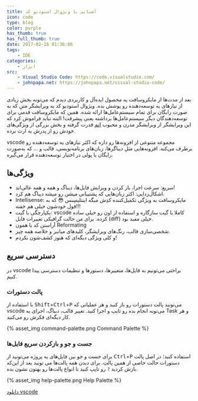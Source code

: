 ```yaml
---
title: آشنایی با ویژوال استودیو کد
icon: code
type: blog
color: purple
has_thumb: true
has_full_thumb: true
date: 2017-02-16 01:36:06
tags:
    - IDE
categories:
    - ابزار
src:
    - Visual Studio Code: https://code.visualstudio.com/
    - johnpapa.net: https://johnpapa.net/visual-studio-code/
---
```


بعد از مدت‌ها از مایکروسافت یه محصول ایده‌آل و کاربردی دیدم که می‌تونه بخش زیادی از نیاز‌های یه توسعه‌دهنده رو پوشش بده. ویژوال استودیو کد یه ویرایشگر متنِ که به صورت رایگان برای تمام سیستم‌عامل‌ها ارائه شده.<!-- more --> همین که مایکروسافت قدمی برای توسعه‌دهندگان دیگر سیستم‌عامل‌ها برداشته یعنی پیشرفت! البته نباید فراموش کرد که این ویرایشگر از ویرایشگر مدرن و محبوب [اتم](https://atom.io/) قدرت گرفته و بخش بزرگی از ویژگی‌های خودش رو از پدرش به ارث برده.

vscode مجموعه متنوعی از افزونه‌ها رو داره که اکثر نیاز‌های یه توسعه‌دهنده‌ رو برطرف می‌کنه. افزونه‌هایی مثلِ دیباگر‌ها، زبان‌های برنامه‌نویسی، قالب و ... که به‌صورت رایگان یا پولی در اختیار توسعه‌دهنده‌ قرار می‌گیره.

## ویژگی‌ها

- سریع: سرعت اجرا، باز کردن و ویرایش فایل‌ها، دیباگ و همه و همه عالی‌اند!
- اشکال‌زدایی: اکثر زبان‌هایی که پشتیبانی میشن رو میشه دیباگ هم کرد.
- Intellisense: مایکروسافت به ویژگی تکمیل‌کننده کدِش میگه اینتلیسِنس :flushed: که به قول خودشون خیلی هم خفنه!!!
- یکپارچگی با گیت: vscode کاملا با گیت سازگاره و استفاده از اون رو خیلی ساده کرده. برای من حالت گرافیکی تغییرات فایل (diff) خیلی مفید بود.
- آراستن کد یا همون Reformating
- شخصی‌‌سازی قالب، رنگ‌های ویرایشگر، کلید‌های میانبر و خلاصه همه چیز.
- و کلی ویژگی دیگه‌ای که هنوز کشف‌شون نکردم!

## دسترسی سریع

در vscode براحتی می‌تونیم به فایل‌ها، متغییرها، دستور‌ها و تنظیمات دسترسی پیدا کنیم.

### پالت دستورات

با استفاده از <kbd>Shift</kbd>+<kbd>Ctrl</kbd>+<kbd>P</kbd> می‌تونید پالت دستورات رو باز کنید و هر عملیاتی که vscode می‌تونه انجام بده رو تایپ و اجرا کنید. تغییر قالب، دیباگ، اجرای یه Task و هر کار دیگه‌ای فکرش رو می‌کنید.

{% asset_img command-palette.png Command Palette %}

### جست و جو و بازکردن سریع فایل‌ها

برای جست و جو بین فایل‌های یه پروژه می‌تونید از <kbd>Ctrl</kbd>+<kbd>P</kbd> استفاده کنید؛ در اصل پالت دستورات حالت خاصی از همین پالتِ. برای دیدن همه پالت‌ها می تونید بعد از این‌که بازش کردید `?` رو تایپ کنید تا انواع پالت‌ها رو بهتون نشون بده.

{% asset_img help-palette.png Help Palette %}

[دانلود vscode](https://code.visualstudio.com/Download)
